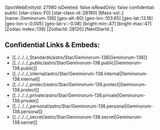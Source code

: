 ﻿---
location:
- 13.18
- -103.65
- 80
tags:
- astro/Star
type: Star
---

SpocWebEntityId: 27980
isDeleted: false
isReadOnly: false
confidential: public
[star-class::F0]
[star-class-id::28190]
[Mass-sol::]
[name::Geminorum-138]
[geo-alt::80]
[geo-lon::103.65]
[geo-lat::13.18]
[geo-lon-v::0.005]
[geo-lat-v::-0.08]
[bright-min::47]
[bright-max::47]
[Zodiac-index::138]
[ZodiacId::28120]
[NextStarId::]



## Confidential Links & Embeds: 
- [[../../../_Standards/astro/Star/Geminorum-138|Geminorum-138]] 
- [[../../../_public/astro/Star/Geminorum-138.public|Geminorum-138.public]] 
- [[../../../_internal/astro/Star/Geminorum-138.internal|Geminorum-138.internal]] 
- [[../../../_protect/astro/Star/Geminorum-138.protect|Geminorum-138.protect]] 
- [[../../../_private/astro/Star/Geminorum-138.private|Geminorum-138.private]] 
- [[../../../_personal/astro/Star/Geminorum-138.personal|Geminorum-138.personal]] 
- [[../../../_secret/astro/Star/Geminorum-138.secret|Geminorum-138.secret]]

